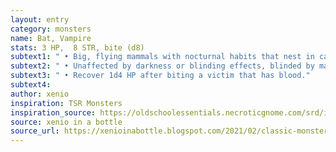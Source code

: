 ```yaml
---
layout: entry 
category: monsters
name: Bat, Vampire
stats: 3 HP,  8 STR, bite (d8)
subtext1: " • Big, flying mammals with nocturnal habits that nest in caves."
subtext2: " • Unaffected by darkness or blinding effects, blinded by magical silence or constant loud noises."
subtext3: " • Recover 1d4 HP after biting a victim that has blood."
subtext4: 
author: xenio
inspiration: TSR Monsters
inspiration_source: https://oldschoolessentials.necroticgnome.com/srd/index.php/Monster_Descriptions
source: xenio in a bottle
source_url: https://xenioinabottle.blogspot.com/2021/02/classic-monsters-for-cairnito-part-1.html
---
```

